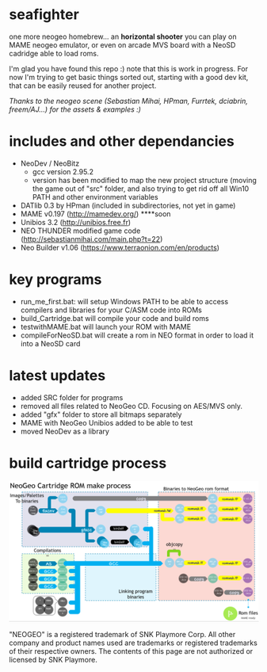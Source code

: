 # seafighter
one more neogeo homebrew... an **horizontal shooter** you can play on MAME neogeo emulator, or even on arcade MVS board with a NeoSD cadridge able to load roms.

I'm glad you have found this repo :) note that this is work in progress.
For now I'm trying to get basic things sorted out, starting with a good dev kit, that can be easily reused for another project.

*Thanks to the neogeo scene (Sebastian Mihai, HPman, Furrtek, dciabrin, freem/AJ...) for the assets & examples :)*

# includes and other dependancies
- NeoDev / NeoBitz
  - gcc version 2.95.2
  - version has been modified to map the new project structure (moving the game out of "src" folder, and also trying to get rid off all Win10 PATH and other environment variables
- DATlib 0.3 by HPman (included in subdirectories, not yet in game)
- MAME v0.197 (http://mamedev.org/) ****soon
- Unibios 3.2 (http://unibios.free.fr)
- NEO THUNDER modified game code (http://sebastianmihai.com/main.php?t=22)
- Neo Builder v1.06 (https://www.terraonion.com/en/products)

# key programs
- run_me_first.bat: will setup Windows PATH to be able to access compilers and libraries for your C/ASM code into ROMs
- build_Cartridge.bat will compile your code and build roms
- testwithMAME.bat will launch your ROM with MAME
- compileForNeoSD.bat will create a rom in NEO format in order to load it into a NeoSD card

# latest updates
- added SRC folder for programs
- removed all files related to NeoGeo CD. Focusing on AES/MVS only.
- added "gfx" folder to store all bitmaps separately
- MAME with NeoGeo Unibios added to be able to test
- moved NeoDev as a library

# build cartridge process
![Build process](doc/build_process.png?raw=true "Build process")

"NEOGEO" is a registered trademark of SNK Playmore Corp. All other company and product names used are trademarks or registered trademarks of their respective owners.
The contents of this page are not authorized or licensed by SNK Playmore.
